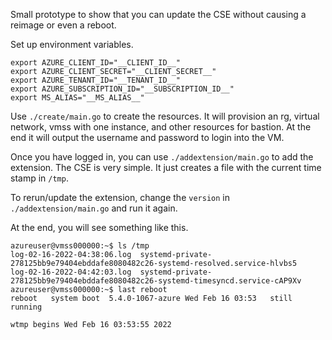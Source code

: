 Small prototype to show that you can update the CSE without causing a reimage or even a reboot. 


Set up environment variables.
```
export AZURE_CLIENT_ID="__CLIENT_ID__"
export AZURE_CLIENT_SECRET="__CLIENT_SECRET__"
export AZURE_TENANT_ID="__TENANT_ID__"
export AZURE_SUBSCRIPTION_ID="__SUBSCRIPTION_ID__"
export MS_ALIAS="__MS_ALIAS__"
```

Use `./create/main.go` to create the resources. It will provision an rg, virtual network, vmss with one instance, and other resources for bastion. At the end it will output the username and password to login into the VM.

Once you have logged in, you can use `./addextension/main.go` to add the extension. The CSE is very simple. It just creates a file with the current time stamp in `/tmp`.

To rerun/update the extension, change the `version` in `./addextension/main.go` and run it again.

At the end, you will see something like this.

```
azureuser@vmss000000:~$ ls /tmp
log-02-16-2022-04:38:06.log  systemd-private-278125bb9e79404ebddafe8080482c26-systemd-resolved.service-hlvbs5
log-02-16-2022-04:42:03.log  systemd-private-278125bb9e79404ebddafe8080482c26-systemd-timesyncd.service-cAP9Xv
azureuser@vmss000000:~$ last reboot
reboot   system boot  5.4.0-1067-azure Wed Feb 16 03:53   still running

wtmp begins Wed Feb 16 03:53:55 2022
```